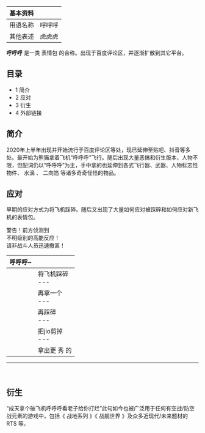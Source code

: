 |  **基本资料**  ||
|---|---|
|用语名称  |  呼呼呼   |
|其他表述  |  虎虎虎   |
  
**呼呼呼** 是一类  表情包  的合称。出现于百度评论区，并逐渐扩散到其它平台。

##  目录

  * 1  简介 
  * 2  应对 
  * 3  衍生 
  * 4  外部链接 

##  简介

2020年上半年出现并开始流行于百度评论区等处，现已延伸至贴吧、抖音等多处。最开始为熊猫拿着飞机“呼呼呼”飞行。随后出现大量恶搞和衍生版本，人物不限，但配词仍以“呼呼呼”为主，手中拿的也延伸到各式飞行器、武器、人物标志性物件、
水滴  、  二向箔  等诸多奇奇怪怪的物品。

##  应对

早期的应对方式为将飞机踩碎。随后又出现了大量如何应对被踩碎和如何应对新飞机的表情包。

警告！前方侦测到  
不明级别的高能反应！  
请非战斗人员迅速撤离！

|  呼呼呼~  ||
|---|---|
|</br> |  将飞机踩碎   <br>---  |
|</br> |  再拿一个   <br>---  |
|</br> |  再踩碎   <br>---  |
|</br> </br> |  把jio剪掉   <br>---  |
|</br> |  拿出更  秀  的   |
---  
</br>  
  
##  衍生

“成天拿个破飞机呼呼呼看老子给你打烂”此句如今也被广泛用于任何有空战/防空战元素的游戏中，包括《  战地系列  》《  战舰世界
》及众多近现代/未来题材的  RTS  等。

  